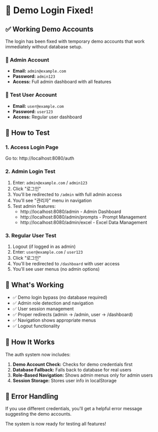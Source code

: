 # 🎉 Demo Login Fixed!

## ✅ Working Demo Accounts

The login has been fixed with temporary demo accounts that work immediately without database setup.

### 🔑 Admin Account
- **Email:** `admin@example.com`
- **Password:** `admin123`
- **Access:** Full admin dashboard with all features

### 👤 Test User Account  
- **Email:** `user@example.com`
- **Password:** `user123`
- **Access:** Regular user dashboard

## 🧪 How to Test

### 1. Access Login Page
Go to: http://localhost:8080/auth

### 2. Admin Login Test
1. Enter: `admin@example.com` / `admin123`
2. Click "로그인"
3. You'll be redirected to `/admin` with full admin access
4. You'll see "관리자" menu in navigation
5. Test admin features:
   - http://localhost:8080/admin - Admin Dashboard
   - http://localhost:8080/admin/prompts - Prompt Management
   - http://localhost:8080/admin/excel - Excel Data Management

### 3. Regular User Test
1. Logout (if logged in as admin)
2. Enter: `user@example.com` / `user123`
3. Click "로그인"
4. You'll be redirected to `/dashboard` with user access
5. You'll see user menus (no admin options)

## 🎯 What's Working

- ✅ Demo login bypass (no database required)
- ✅ Admin role detection and navigation
- ✅ User session management
- ✅ Proper redirects (admin → /admin, user → /dashboard)
- ✅ Navigation shows appropriate menus
- ✅ Logout functionality

## 🔄 How It Works

The auth system now includes:
1. **Demo Account Check:** Checks for demo credentials first
2. **Database Fallback:** Falls back to database for real users
3. **Role-Based Navigation:** Shows admin menus only for admin users
4. **Session Storage:** Stores user info in localStorage

## 📝 Error Handling

If you use different credentials, you'll get a helpful error message suggesting the demo accounts.

The system is now ready for testing all features!